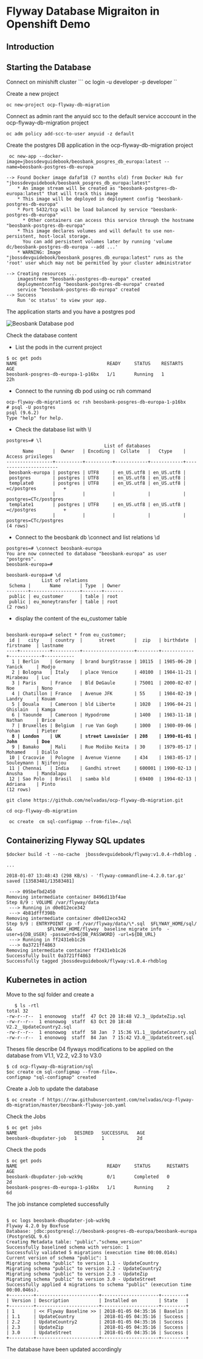 # Flyway Database Migraiton in Openshift Demo

## Introduction

## Starting the Database
Connect on minishift cluster
``` oc login -u developer -p developer ``

Create a new project 

```oc new-project ocp-flyway-db-migration```


Connect as admin rant the anyuid scc to the default service acccount in the ocp-flyway-db-migration project

```oc adm policy add-scc-to-user anyuid -z default```


Create the postgres DB application in the ocp-flyway-db-migration project
```
 oc new-app --docker-image=jbossdevguidebook/beosbank_posgres_db_europa:latest --name=beosbank-postgres-db-europa

--> Found Docker image dafaf18 (7 months old) from Docker Hub for "jbossdevguidebook/beosbank_posgres_db_europa:latest"
    * An image stream will be created as "beosbank-postgres-db-europa:latest" that will track this image
    * This image will be deployed in deployment config "beosbank-postgres-db-europa"
    * Port 5432/tcp will be load balanced by service "beosbank-postgres-db-europa"
      * Other containers can access this service through the hostname "beosbank-postgres-db-europa"
    * This image declares volumes and will default to use non-persistent, host-local storage.
      You can add persistent volumes later by running 'volume dc/beosbank-postgres-db-europa --add ...'
    * WARNING: Image "jbossdevguidebook/beosbank_posgres_db_europa:latest" runs as the 'root' user which may not be permitted by your cluster administrator

--> Creating resources ...
    imagestream "beosbank-postgres-db-europa" created
    deploymentconfig "beosbank-postgres-db-europa" created
    service "beosbank-postgres-db-europa" created
--> Success
    Run 'oc status' to view your app.

```
The application starts and you have a postgres pod

![Beosbank Database pod](https://github.com/nelvadas/ocp-flyway-db-migration/blob/master/beosbank-db-pod.png)

Check the database content
* List the pods in the current project
```
$ oc get pods
NAME                                 READY     STATUS    RESTARTS   AGE
beosbank-posgres-db-europa-1-p16bx   1/1       Running   1          22h
```

* Connect to the running db pod using oc rsh command 
```
ocp-flyway-db-migration$ oc rsh beosbank-posgres-db-europa-1-p16bx
# psql -U postgres
psql (9.6.2)
Type "help" for help.
```
* Check the database list with \l
```
postgres=# \l
                                    List of databases
      Name       |  Owner   | Encoding |  Collate   |   Ctype    |   Access privileges
-----------------+----------+----------+------------+------------+-----------------------
 beosbank-europa | postgres | UTF8     | en_US.utf8 | en_US.utf8 |
 postgres        | postgres | UTF8     | en_US.utf8 | en_US.utf8 |
 template0       | postgres | UTF8     | en_US.utf8 | en_US.utf8 | =c/postgres          +
                 |          |          |            |            | postgres=CTc/postgres
 template1       | postgres | UTF8     | en_US.utf8 | en_US.utf8 | =c/postgres          +
                 |          |          |            |            | postgres=CTc/postgres
(4 rows)
```
* Connect to the beosbank db \connect   and list relations \d

```
postgres=# \connect beosbank-europa
You are now connected to database "beosbank-europa" as user "postgres".
beosbank-europa=#

beosbank-europa=# \d
             List of relations
 Schema |       Name       | Type  | Owner
--------+------------------+-------+-------
 public | eu_customer      | table | root
 public | eu_moneytransfer | table | root
(2 rows)
```


* display the content of the eu_customer table

<pre><code>
beosbank-europa=# select * from eu_customer;
 id |   city    | country  |      street       |  zip   | birthdate  | firstname  | lastname
----+-----------+----------+-------------------+--------+------------+------------+-----------
  1 | Berlin    | Germany  | brand burgStrasse | 10115  | 1985-06-20 | Yanick     | Modjo
  2 | Bologna   | Italy    | place Venice      | 40100  | 1984-11-21 | Mirabeau   | Luc
  3 | Paris     | France   | Bld DeGaule       | 75001  | 2000-02-07 | Noe        | Nono
  4 | Chatillon | France   | Avenue JFK        | 55     | 1984-02-19 | Landry     | Kouam
  5 | Douala    | Cameroon | bld Liberte       | 1020   | 1996-04-21 | Ghislain   | Kamga
  6 | Yaounde   | Cameroon | Hypodrome         | 1400   | 1983-11-18 | Nathan     | Brice
  7 | Bruxelles | Belgium  | rue Van Gogh      | 1000   | 1980-09-06 | Yohan      | Pieter
 <b> 8 | London    | UK       | street Lavoisier  | 208    | 1990-01-01 | John       | Doe</b>
  9 | Bamako    | Mali     | Rue Modibo Keita  | 30     | 1979-05-17 | Mohamed    | Diallo
 10 | Cracovie  | Pologne  | Avenue Vienne     | 434    | 1983-05-17 | Souleymann | Njifenjou
 11 | Chennai   | India    | Gandhi street     | 600001 | 1990-02-13 | Anusha     | Mandalapu
 12 | Sao Polo  | Brasil   | samba bld         | 69400  | 1994-02-13 | Adriana    | Pinto
(12 rows)
</code></pre>



```git clone https://github.com/nelvadas/ocp-flyway-db-migration.git```

```cd ocp-flyway-db-migration```

``` oc create  cm sql-configmap --from-file=./sql```


## Containerizing Flyway SQL updates 

```
$docker build -t --no-cache  jbossdevguidebook/flyway:v1.0.4-rhdblog .

...

2018-01-07 13:48:43 (298 KB/s) - 'flyway-commandline-4.2.0.tar.gz' saved [13583481/13583481]

 ---> 095befbd2450
Removing intermediate container 8496d11bf4ae
Step 8/9 : VOLUME /var/flyway/data
 ---> Running in d0e012ece342
 ---> 4b81dfff398b
Removing intermediate container d0e012ece342
Step 9/9 : ENTRYPOINT cp -f /var/flyway/data/\*.sql  $FLYWAY_HOME/sql/ &&             $FLYWAY_HOME/flyway  baseline migrate info  -user=${DB_USER} -password=${DB_PASSWORD} -url=${DB_URL}
 ---> Running in ff2431eb1c26
 ---> 0a3721ff4863
Removing intermediate container ff2431eb1c26
Successfully built 0a3721ff4863
Successfully tagged jbossdevguidebook/flyway:v1.0.4-rhdblog

```

## Kubernetes in action

Move to the sql folder and create a 

```$ cd ocp-flyway-db-migration/sql 
   $ ls -rtl
total 32
-rw-r--r--  1 enonowog  staff  47 Oct 20 18:48 V2.3__UpdateZip.sql
-rw-r--r--  1 enonowog  staff  63 Oct 20 18:48 V2.2__UpdateCountry2.sql
-rw-r--r--  1 enonowog  staff  58 Jan  7 15:36 V1.1__UpdateCountry.sql
-rw-r--r--  1 enonowog  staff  84 Jan  7 15:42 V3.0__UpdateStreet.sql
```
Theses file describe 04 flyways modifications to be applied on the database from V1.1, V2.2, v2.3 to V3.0

```
$ cd ocp-flyway-db-migration/sql
$oc create cm sql-configmap --from-file=.
configmap "sql-configmap" created
```


Create a Job to update the database
```
$ oc create -f https://raw.githubusercontent.com/nelvadas/ocp-flyway-db-migration/master/beosbank-flyway-job.yaml 
```

Check the Jobs
```
$ oc get jobs
NAME                     DESIRED   SUCCESSFUL   AGE
beosbank-dbupdater-job   1         1            2d
```

Check the pods

```
$ oc get pods
NAME                                 READY     STATUS      RESTARTS   AGE
beosbank-dbupdater-job-wzk9q         0/1       Completed   0          2d
beosbank-posgres-db-europa-1-p16bx   1/1       Running     2          6d
```

The  job instance completed successfully 

```

$ oc logs beosbank-dbupdater-job-wzk9q
Flyway 4.2.0 by Boxfuse
Database: jdbc:postgresql://beosbank-posgres-db-europa/beosbank-europa (PostgreSQL 9.6)
Creating Metadata table: "public"."schema_version"
Successfully baselined schema with version: 1
Successfully validated 5 migrations (execution time 00:00.014s)
Current version of schema "public": 1
Migrating schema "public" to version 1.1 - UpdateCountry
Migrating schema "public" to version 2.2 - UpdateCountry2
Migrating schema "public" to version 2.3 - UpdateZip
Migrating schema "public" to version 3.0 - UpdateStreet
Successfully applied 4 migrations to schema "public" (execution time 00:00.046s).
+---------+-----------------------+---------------------+---------+
| Version | Description           | Installed on        | State   |
+---------+-----------------------+---------------------+---------+
| 1       | << Flyway Baseline >> | 2018-01-05 04:35:16 | Baselin |
| 1.1     | UpdateCountry         | 2018-01-05 04:35:16 | Success |
| 2.2     | UpdateCountry2        | 2018-01-05 04:35:16 | Success |
| 2.3     | UpdateZip             | 2018-01-05 04:35:16 | Success |
| 3.0     | UpdateStreet          | 2018-01-05 04:35:16 | Success |
+---------+-----------------------+---------------------+---------+
```

The database have been updated accordingly


